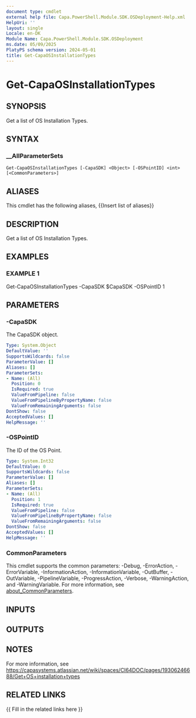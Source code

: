 ```yaml
---
document type: cmdlet
external help file: Capa.PowerShell.Module.SDK.OSDeployment-Help.xml
HelpUri: ''
layout: single
Locale: en-DK
Module Name: Capa.PowerShell.Module.SDK.OSDeployment
ms.date: 05/09/2025
PlatyPS schema version: 2024-05-01
title: Get-CapaOSInstallationTypes
---
```


# Get-CapaOSInstallationTypes

## SYNOPSIS

Get a list of OS Installation Types.

## SYNTAX

### __AllParameterSets

```
Get-CapaOSInstallationTypes [-CapaSDK] <Object> [-OSPointID] <int> [<CommonParameters>]
```

## ALIASES

This cmdlet has the following aliases,
  {{Insert list of aliases}}

## DESCRIPTION

Get a list of OS Installation Types.

## EXAMPLES

### EXAMPLE 1

Get-CapaOSInstallationTypes -CapaSDK $CapaSDK -OSPointID 1

## PARAMETERS

### -CapaSDK

The CapaSDK object.

```yaml
Type: System.Object
DefaultValue: ''
SupportsWildcards: false
ParameterValue: []
Aliases: []
ParameterSets:
- Name: (All)
  Position: 0
  IsRequired: true
  ValueFromPipeline: false
  ValueFromPipelineByPropertyName: false
  ValueFromRemainingArguments: false
DontShow: false
AcceptedValues: []
HelpMessage: ''
```

### -OSPointID

The ID of the OS Point.

```yaml
Type: System.Int32
DefaultValue: 0
SupportsWildcards: false
ParameterValue: []
Aliases: []
ParameterSets:
- Name: (All)
  Position: 1
  IsRequired: true
  ValueFromPipeline: false
  ValueFromPipelineByPropertyName: false
  ValueFromRemainingArguments: false
DontShow: false
AcceptedValues: []
HelpMessage: ''
```

### CommonParameters

This cmdlet supports the common parameters: -Debug, -ErrorAction, -ErrorVariable,
-InformationAction, -InformationVariable, -OutBuffer, -OutVariable, -PipelineVariable,
-ProgressAction, -Verbose, -WarningAction, and -WarningVariable. For more information, see
[about_CommonParameters](https://go.microsoft.com/fwlink/?LinkID=113216).

## INPUTS

## OUTPUTS

## NOTES

For more information, see https://capasystems.atlassian.net/wiki/spaces/CI64DOC/pages/19306246688/Get+OS+installation+types


## RELATED LINKS

{{ Fill in the related links here }}

